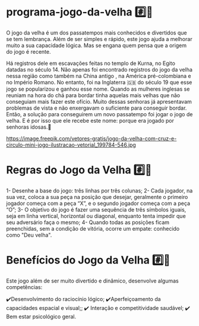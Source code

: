 # programa-jogo-da-velha #️⃣👵

 O jogo da velha é um dos passatempos mais conhecidos e divertidos que se tem lembrança. Além de ser simples e rápido, este jogo ajuda a melhorar muito a sua capacidade lógica. Mas se engana quem pensa que a origem do jogo é recente.

 Há registros dele em escavações feitas no templo de Kurna, no Egito datadas no século 14.  Não apenas foi encontrado registros do jogo da velha nessa região como também na China antigo , na América pré-colombiana e no Império Romano. No entanto, foi na Inglaterra 🇬🇧 do século 19 que esse jogo se popularizou e ganhou esse nome. Quando as mulheres inglesas se reuniam na hora do chá para bordar tinha aquelas mais velhas que não conseguiam mais fazer este ofício. Muito dessas senhoras já apresentavam problemas de vista e não enxergavam o suficiente para conseguir bordar. Então, a solução para conseguirem um novo passatempo foi jogar o jogo de velha. E é por isso que ele recebe este nome: porque era jogado por senhoras idosas.👵

https://image.freepik.com/vetores-gratis/jogo-da-velha-com-cruz-e-circulo-mini-jogo-ilustracao-vetorial_199784-546.jpg

# Regras do Jogo da Velha #️⃣👵

1- Desenhe a base do jogo: três linhas por três colunas;
2- Cada jogador, na sua vez, coloca a sua peça na posição que desejar, geralmente o primeiro jogador começa com a peça “X”, e o segundo jogador começa com a peça “O”; 
3- O objetivo do jogo é fazer uma sequência de três símbolos iguais, seja em linha vertical, horizontal ou diagonal, enquanto tenta impedir que seu adversário faça o mesmo;
4- Quando todas as posições ficam preenchidas, sem a condição de vitória, ocorre um empate: conhecido como "Deu velha".

# Benefícios do Jogo da Velha #️⃣👵

Este jogo além de ser muito divertido e dinâmico, desenvolve algumas competências:

✔️Desenvolvimento do raciocínio lógico;
✔️Aperfeiçoamento da capacidades espacial e visual;;
✔️ Interação e competitividade saudável;
✔️ Bem estar psicológico geral.
